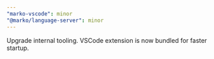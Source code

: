 ```yaml
---
"marko-vscode": minor
"@marko/language-server": minor
---
```


Upgrade internal tooling. VSCode extension is now bundled for faster startup.
